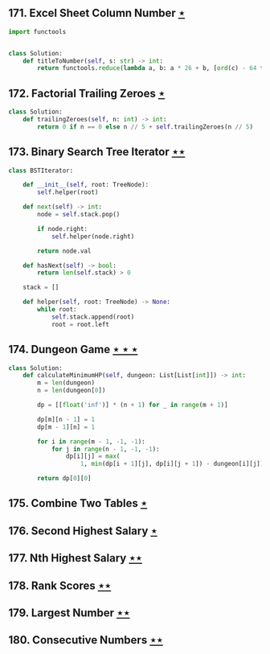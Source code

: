 ## 171. Excel Sheet Column Number [$\star$](https://leetcode.com/problems/excel-sheet-column-number)

```python
import functools


class Solution:
    def titleToNumber(self, s: str) -> int:
        return functools.reduce(lambda a, b: a * 26 + b, [ord(c) - 64 for c in s])
```

## 172. Factorial Trailing Zeroes [$\star$](https://leetcode.com/problems/factorial-trailing-zeroes)

```python
class Solution:
    def trailingZeroes(self, n: int) -> int:
        return 0 if n == 0 else n // 5 + self.trailingZeroes(n // 5)
```

## 173. Binary Search Tree Iterator [$\star\star$](https://leetcode.com/problems/binary-search-tree-iterator)

```python
class BSTIterator:

    def __init__(self, root: TreeNode):
        self.helper(root)

    def next(self) -> int:
        node = self.stack.pop()

        if node.right:
            self.helper(node.right)

        return node.val

    def hasNext(self) -> bool:
        return len(self.stack) > 0

    stack = []

    def helper(self, root: TreeNode) -> None:
        while root:
            self.stack.append(root)
            root = root.left
```

## 174. Dungeon Game [$\star\star\star$](https://leetcode.com/problems/dungeon-game)

```python
class Solution:
    def calculateMinimumHP(self, dungeon: List[List[int]]) -> int:
        m = len(dungeon)
        n = len(dungeon[0])

        dp = [[float('inf')] * (n + 1) for _ in range(m + 1)]

        dp[m][n - 1] = 1
        dp[m - 1][n] = 1

        for i in range(m - 1, -1, -1):
            for j in range(n - 1, -1, -1):
                dp[i][j] = max(
                    1, min(dp[i + 1][j], dp[i][j + 1]) - dungeon[i][j])

        return dp[0][0]
```

## 175. Combine Two Tables [$\star$](https://leetcode.com/problems/combine-two-tables)

## 176. Second Highest Salary [$\star$](https://leetcode.com/problems/second-highest-salary)

## 177. Nth Highest Salary [$\star\star$](https://leetcode.com/problems/nth-highest-salary)

## 178. Rank Scores [$\star\star$](https://leetcode.com/problems/rank-scores)

## 179. Largest Number [$\star\star$](https://leetcode.com/problems/largest-number)

## 180. Consecutive Numbers [$\star\star$](https://leetcode.com/problems/consecutive-numbers)
